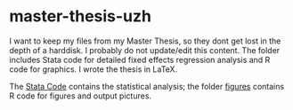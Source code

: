 # master-thesis-uzh
I want to keep my files from my Master Thesis, so they dont get lost in the depth of a harddisk. I probably do not update/edit this content. The folder includes Stata code for detailed fixed effects regression analysis and R code for graphics. I wrote the thesis in LaTeX.

The [Stata Code](stata-code-MA.do) contains the statistical analysis;
the folder [figures](figures) contains R code for figures and output pictures.
